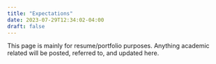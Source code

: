 ```yaml
---
title: "Expectations"
date: 2023-07-29T12:34:02-04:00
draft: false
---
```


This page is mainly for resume/portfolio purposes. Anything academic related will be posted, referred to, and updated here. 

